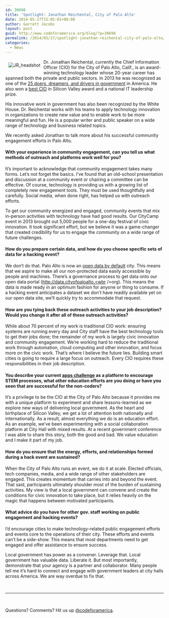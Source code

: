```yaml
---
id: 30698
title: 'Spotlight: Jonathan Reichental, City of Palo Alto'
date: 2014-05-27T15:05:01+00:00
author: Garrett Jacobs
layout: post
guid: http://www.codeforamerica.org/blog/?p=30698
permalink: /2014/05/27/spotlight-jonathan-reichental-city-of-palo-alto/
categories:
  - News
---
```

[<img class=" wp-image-30714 alignleft" style="float: left; padding:10px" alt="JR_headshot" src="http://www.codeforamerica.org/blog/wp-content/uploads/2014/05/JR_headshot.png" />](http://www.codeforamerica.org/blog/wp-content/uploads/2014/05/JR_headshot.png)Dr. Jonathan Reichental, currently the Chief Information Officer (CIO) for the City of Palo Alto, Calif., is an award-winning technology leader whose 20-year career has spanned both the private and public sectors. In 2013 he was recognized as one of the [25 doers, dreamers, and drivers in government](http://www.govtech.com/top-25/Jonathan-Reichental.html "Award Winning Doer!") in America. He also won a [best CIO](http://www.bizjournals.com/sanjose/print-edition/2013/06/14/city-of-palo-alto-cio-pushes.html?page=all "Best CIO Award") in Silicon Valley award and a national IT leadership prize.

His innovative work in government has also been recognized by the White House. Dr. Reichental works with his teams to apply technology innovation in organizations to create new value and to enable work to be more meaningful and fun. He is a popular writer and public speaker on a wide range of technology and business related topics.

We recently asked Jonathan to talk more about his successful community engagement efforts in Palo Alto.

#### With your experience in community engagement, can you tell us what methods of outreach and platforms work well for you?

It’s important to acknowledge that community engagement takes many forms. Let’s not forget the basics. I’ve found that an old-school presentation and discussion at a community event or chairing a committee can be effective. Of course, technology is providing us with a growing list of completely new engagement tools. They must be used thoughtfully and carefully. Social media, when done right, has helped us with outreach efforts.

To get our community energized and engaged, community events that mix in-person activities with technology have had good results. Our CityCamp event in 2013 brought out 5,000 people for a one-day festival of civic innovation. It took significant effort, but we believe it was a game-changer that created credibility for us to engage the community on a wide range of future challenges.

#### How do you prepare certain data, and how do you choose specific sets of data for a hacking event?

We don’t do that. Palo Alto is now an <a href="http://www.govtech.com/data/Palo-Alto-Proclaims-Open-Data-as-Default-for-City.html" target="_blank">open data by default</a> city. This means that we aspire to make all our non-protected data easily accessible by people and machines. There’s a governance process to get data onto our open data portal (<a href="http://data.cityofpaloalto.org/" target="_blank">http://data.cityofpaloalto.<wbr />org</a>). This means the data is made ready in an optimum fashion for anyone or thing to consume. If a hacking event anticipates a dataset we don’t have readily available yet on our open data site, we’ll quickly try to accommodate that request.

#### How are you tying back these outreach activities to your job description? Would you change it after all of these outreach activities?

While about 70 percent of my work is traditional CIO work: ensuring systems are running every day and City staff have the best technology tools to get their jobs done; the remainder of my work is largely civic innovation and community engagement. We’re working hard to reduce the traditional work through automation, cloud computing and other innovation, and focus more on the civic work. That’s where I believe the future lies. Building smart cities is going to require a large focus on outreach. Every CIO requires these responsibilities in their job description.

#### You describe your current [apps challenge](http://www.hackpaloalto.org/ "Palo Alto Apps Challenge") as a platform to encourage STEM processes, what other education efforts are you doing or have you seen that are successful for the non-coders?

It’s a privilege to be the CIO at the City of Palo Alto because it provides me with a unique platform to experiment and share lessons-learned as we explore new ways of delivering local government. As the heart and birthplace of Silicon Valley, we get a lot of attention both nationally and internationally. As a result, almost everything we do is an education effort. As an example, we’ve been experimenting with a social collaboration platform at City Hall with mixed results. At a recent government conference I was able to share this story, both the good and bad. We value education and I make it part of my job.

#### How do you ensure that the energy, efforts, and relationships formed during a hack event are sustained?

When the City of Palo Alto runs an event, we do it at scale. Elected officials, tech companies, media, and a wide range of other stakeholders are engaged. This creates momentum that carries into and beyond the event. That said, participants ultimately shoulder most of the burden of sustaining activities. My view is that a local government can convene and create the conditions for civic innovation to take place, but it relies heavily on the magic that happens between motivated participants.

#### What advice do you have for other gov. staff working on public engagement and hacking events?

I’d encourage cities to make technology-related public engagement efforts and events core to the operations of their city. These efforts and events can’t be a side-show. This means that most departments need to get engaged and offer assistance to ensure success.

Local government has power as a convener. Leverage that. Local government has valuable data. Liberate it. But most importantly, demonstrate that your agency is a partner and collaborator. Many people tell me it’s hard to connect and engage with government leaders at city halls across America. We are way overdue to fix that.

&nbsp;

* * *

&nbsp;

Questions? Comments? Hit us up <a href="http://twitter.com/codeforamerica" target="_blank">@codeforamerica</a>.